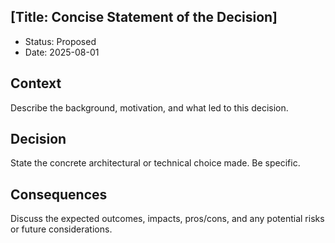 ## [Title: Concise Statement of the Decision]

- Status: Proposed
- Date: 2025-08-01

## Context
Describe the background, motivation, and what led to this decision.

## Decision
State the concrete architectural or technical choice made. Be specific.

## Consequences
Discuss the expected outcomes, impacts, pros/cons, and any potential risks or future considerations.
